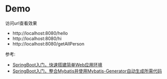
# Demo 

访问url查看效果
- http://localhost:8080/hello
- http://localhost:8080/hi
- http://localhost:8080/getAllPerson

参考:  
- [SpringBoot入门，快速搭建简单Web应用环境](https://blog.csdn.net/qq_27317475/article/details/81119098)  
- [SpringBoot入门，整合Mybatis并使用Mybatis-Generator自动生成所需代码](https://blog.csdn.net/qq_27317475/article/details/81143651)